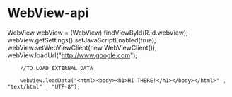 # WebView-api
 WebView webView = (WebView) findViewById(R.id.webView);
        webView.getSettings().setJavaScriptEnabled(true);
        webView.setWebViewClient(new WebViewClient());
        webView.loadUrl("http://www.google.com");

        //TO LOAD EXTERNAL DATA

        webView.loadData("<html><body><h1>HI THERE!</h1></body></html>" , "text/html" , "UTF-8");
